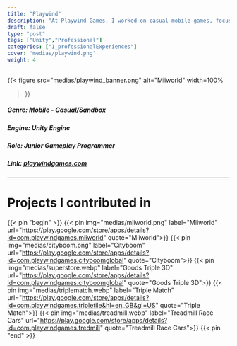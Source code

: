 ```yaml
---
title: "Playwind"
description: "At Playwind Games, I worked on casual mobile games, focusing on implementing gameplay mechanics and developing tools to make the experience fun and smooth for players"
draft: false
type: "post"
tags: ["Unity","Professional"]
categories: ["1_professionalExperiences"]
cover: 'medias/playwind.png'
weight: 4
---
```

{{< figure 
src="medias/playwind_banner.png" 
alt="Miiworld"
width=100%
>}}
##### **Genre:** Mobile - Casual/Sandbox
#####  **Engine:** Unity Engine
#####  **Role:** Junior Gameplay Programmer
#####  **Link:** <a href="https://www.playwindgames.com/" target="_blank">playwindgames.com</a>
---

# Projects I contributed in
{{< pin "begin" >}}
{{< pin img="medias/miiworld.png" label="Miiworld" url="https://play.google.com/store/apps/details?id=com.playwindgames.miiworld" quote="Miiworld">}}
{{< pin img="medias/cityboom.png" label="Cityboom" url="https://play.google.com/store/apps/details?id=com.playwindgames.cityboomglobal" quote="Cityboom">}}
{{< pin img="medias/superstore.webp" label="Goods Triple 3D" url="https://play.google.com/store/apps/details?id=com.playwindgames.cityboomglobal" quote="Goods Triple 3D">}}
{{< pin img="medias/triplematch.webp" label="Triple Match" url="https://play.google.com/store/apps/details?id=com.playwindgames.tripletile&hl=en_GB&gl=US" quote="Triple Match">}}
{{< pin img="medias/treadmill.webp" label="Treadmill Race Cars" url="https://play.google.com/store/apps/details?id=com.playwindgames.tredmill" quote="Treadmill Race Cars">}}
{{< pin "end" >}}